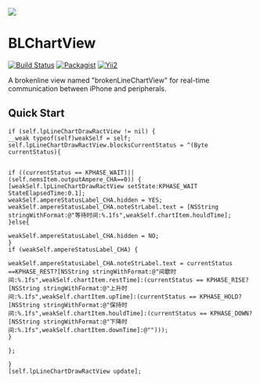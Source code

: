 



![](https://img.shields.io/apm/l/vim-mode.svg)

BLChartView
=========================
[![Build Status](https://travis-ci.org/meolu/walle-web.svg?branch=master)](https://travis-ci.org/meolu/walle-web)
[![Packagist](https://img.shields.io/packagist/v/meolu/walle-web.svg)](https://packagist.org/packages/meolu/walle-web)
[![Yii2](https://img.shields.io/badge/Powered_by-Yii_Framework-green.svg?style=flat)](http://www.yiiframework.com/)

A brokenline view named "brokenLineChartView" for real-time communication between iPhone and peripherals.



Quick Start
-------------

```OC
if (self.lpLineChartDrawRactView != nil) {
__weak typeof(self)weakSelf = self;
self.lpLineChartDrawRactView.blocksCurrentStatus = ^(Byte currentStatus){


if ((currentStatus == KPHASE_WAIT)||(self.nemsItem.outputAmpere_CHA==0)) {
[weakSelf.lpLineChartDrawRactView setState:KPHASE_WAIT StateElapsedTime:0.1];
weakSelf.ampereStatusLabel_CHA.hidden = YES;
weakSelf.ampereStatusLabel_CHA.noteStrLabel.text = [NSString stringWithFormat:@"等待时间:%.1fs",weakSelf.chartItem.houldTime];
}else{

weakSelf.ampereStatusLabel_CHA.hidden = NO;
}
if (weakSelf.ampereStatusLabel_CHA) {

weakSelf.ampereStatusLabel_CHA.noteStrLabel.text = currentStatus ==KPHASE_REST?[NSString stringWithFormat:@"间歇时间:%.1fs",weakSelf.chartItem.restTime]:(currentStatus == KPHASE_RISE?[NSString stringWithFormat:@"上升时间:%.1fs",weakSelf.chartItem.upTime]:(currentStatus == KPHASE_HOLD?[NSString stringWithFormat:@"保持时间:%.1fs",weakSelf.chartItem.houldTime]:(currentStatus == KPHASE_DOWN?[NSString stringWithFormat:@"下降时间:%.1fs",weakSelf.chartItem.downTime]:@"")));
}

};

}
[self.lpLineChartDrawRactView update];
```



